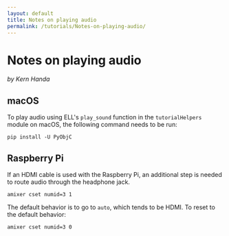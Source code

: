 ```yaml
---
layout: default
title: Notes on playing audio
permalink: /tutorials/Notes-on-playing-audio/
---
```

# Notes on playing audio

*by Kern Handa*

## macOS

To play audio using ELL's `play_sound` function in the `tutorialHelpers` module
on macOS, the following command needs to be run:

```shell
pip install -U PyObjC
```

## Raspberry Pi

If an HDMI cable is used with the Raspberry Pi, an additional step is needed
to route audio through the headphone jack.

```shell
amixer cset numid=3 1
```

The default behavior is to go to `auto`, which tends to be HDMI. To reset to
the default behavior:

```shell
amixer cset numid=3 0
```
